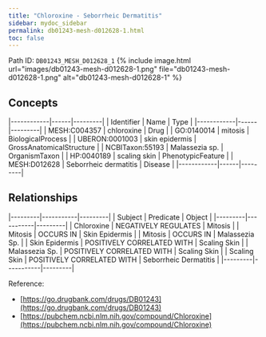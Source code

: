 ```yaml
---
title: "Chloroxine - Seborrheic Dermatitis"
sidebar: mydoc_sidebar
permalink: db01243-mesh-d012628-1.html
toc: false 
---
```



Path ID: `DB01243_MESH_D012628_1`
{% include image.html url="images/db01243-mesh-d012628-1.png" file="db01243-mesh-d012628-1.png" alt="db01243-mesh-d012628-1" %}

## Concepts

|------------|------|---------|
| Identifier | Name | Type    |
|------------|------|---------|
| MESH:C004357 | chloroxine | Drug |
| GO:0140014 | mitosis | BiologicalProcess |
| UBERON:0001003 | skin epidermis | GrossAnatomicalStructure |
| NCBITaxon:55193 | Malassezia sp. | OrganismTaxon |
| HP:0040189 | scaling skin | PhenotypicFeature |
| MESH:D012628 | Seborrheic dermatitis | Disease |
|------------|------|---------|

## Relationships

|---------|-----------|---------|
| Subject | Predicate | Object  |
|---------|-----------|---------|
| Chloroxine | NEGATIVELY REGULATES | Mitosis |
| Mitosis | OCCURS IN | Skin Epidermis |
| Mitosis | OCCURS IN | Malassezia Sp. |
| Skin Epidermis | POSITIVELY CORRELATED WITH | Scaling Skin |
| Malassezia Sp. | POSITIVELY CORRELATED WITH | Scaling Skin |
| Scaling Skin | POSITIVELY CORRELATED WITH | Seborrheic Dermatitis |
|---------|-----------|---------|

Reference: 
  - [https://go.drugbank.com/drugs/DB01243](https://go.drugbank.com/drugs/DB01243)
  - [https://pubchem.ncbi.nlm.nih.gov/compound/Chloroxine](https://pubchem.ncbi.nlm.nih.gov/compound/Chloroxine)

